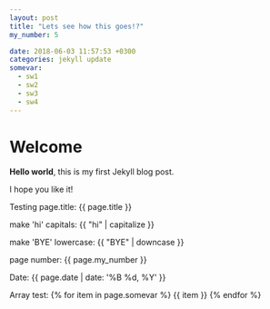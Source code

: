 ```yaml
---
layout: post
title: "Lets see how this goes!?"
my_number: 5

date: 2018-06-03 11:57:53 +0300
categories: jekyll update
somevar: 
  - sw1 
  - sw2 
  - sw3 
  - sw4
---
```


# Welcome

**Hello world**, this is my first Jekyll blog post.

I hope you like it!

Testing page.title: {{ page.title }}

make 'hi' capitals: {{ "hi" | capitalize }}

make 'BYE' lowercase: {{ "BYE" | downcase }}

page number: {{ page.my_number }}

Date: {{ page.date | date: '%B %d, %Y' }}

Array test: 
{% for item in page.somevar %}
  {{ item }}
{% endfor %}
